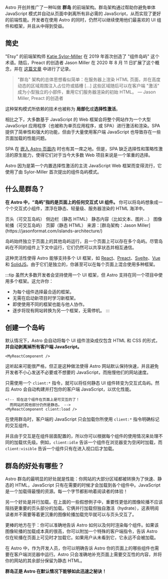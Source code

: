 
Astro 开创并推广了一种叫做 **群岛** 的前端架构。群岛架构通过帮助你避免单体 JavaScript 模式并自动从页面中剥离所有非必需的 JavaScript，从而实现了更好的前端性能。开发者在使用 Astro 的同时，仍然可以继续使用他们最喜欢的 UI 组件和框架，并且从中得到受益。

## 简史

"Etsy" 的前端架构师 [Katie Sylor-Miller](https://twitter.com/ksylor) 在 2019 年首次创造了 "组件岛屿" 这个术语。随后，Preact 的创造者 Jason Miller 在 2020 年 8 月 11 日扩展了这个概念，并在 [这篇文章](https://jasonformat.com/islands-architecture/) 中进行了记录。

> "群岛" 架构的总体思想看似简单：在服务器上渲染 HTML 页面，并在高度动态的区域周围注入占位符或插槽 [...] 这些区域随后可以在客户端 "激活" 成为小型独立的小部件，重用它们服务器渲染的初始 HTML。
> — Jason Miller, Preact 的创造者

这种架构模式所依赖的技术也被称为 **局部化**或**选择性激活**。

相比之下，大多数基于 JavaScript 的 Web 框架会将整个网站作为一个大型 JavaScript 应用程序（也被称为单页应用程序，或 SPA）进行激活和渲染。SPA 提供了简单性和强大的功能，但由于大量使用客户端 JavaScript 也导致存在一些页面加载的性能问题。

SPA 在 [嵌入 Astro 页面内](/zh-cn/guides/migrate-to-astro/from-create-react-app/) 时也有其一席之地。但是，SPA 缺乏选择性和策略性激活的原生能力，使得它们对于当今大多数 Web 项目来说是一个笨重的选择。

Astro 因为是第一个内置选择性激活的主流 JavaScript Web 框架而变得流行，它使用了由 Sylor-Miller 首次提出的组件岛屿模式。

## 什么是群岛？

**在 Astro 中，“岛屿”指的是页面上的任何交互式 UI 组件。** 你可以将岛屿想象成一个个交互式小组件，漂浮在静态、轻量级、服务器渲染的 HTML 海洋中。

<IslandsDiagram>
    <Fragment slot="headerApp">页头（可交互岛屿）</Fragment>
    <Fragment slot="sidebarApp">侧边栏（静态 HTML）</Fragment>
    <Fragment slot="main">
        静态内容（比如文本、图片...）
    </Fragment>
    <Fragment slot="carouselApp">图像轮播（可交互岛屿）</Fragment>
    <Fragment slot="footer">页脚（静态 HTML）</Fragment>
    <Fragment slot="source">来源：[群岛架构：Jason Miller](https://jasonformat.com/islands-architecture/)</Fragment>
</IslandsDiagram>

岛屿始终独立于页面上的其他岛屿运行，且一个页面上可以存在多个岛屿。尽管岛屿在不同的组件上下文中运行，它们仍然可以共享状态并相互通信。

这种灵活性使得 Astro 能够支持多个 UI 框架，如 [React](https://react.dev/)、[Preact](https://preactjs.com/)、[Svelte](https://svelte.dev/)、[Vue](https://vuejs.org/) 和 [SolidJS](https://www.solidjs.com/)。由于它们是独立的，你甚至可以在每个页面上混合使用多种框架。

:::tip
虽然大多数开发者会坚持使用一个 UI 框架，但 Astro 支持在同一个项目中使用多个框架。这允许你：

- 为每个组件选择最合适的框架。
- 无需在启动新项目时学习新框架。
- 即使使用不同的框架也能与他人协作。
- 逐步将现有网站转换为另一个框架，无需停机。
:::

## 创建一个岛屿

默认情况下，Astro 会自动将每个 UI 组件渲染成仅包含 HTML 和 CSS 的形式，**并自动剥离掉所有客户端 JavaScript。**

```astro title="src/pages/index.astro"
<MyReactComponent />
```

这听起来可能很严格，但正是这种做法使得 Astro 网站默认保持快速，并且避免开发者不小心发送不必要或不想要的 JavaScript，而拖慢他们的网站速度。

只需使用一个 `client:*` 指令，就可以将任何静态 UI 组件转变为交互式岛屿。然后 Astro 会自动构建并打包你的客户端 JavaScript，以优化性能。

```astro title="src/pages/index.astro" ins="client:load"
<!-- 现在这个组件在页面上是可交互的了！
  而网站的其他部分仍然是静态。 -->
<MyReactComponent client:load />
```

在使用群岛时，客户端的 JavaScript 只会加载你所使用 `client:*` 指令明确标记的交互组件。

并且由于交互是在组件层面配置的，所以你可以根据每个组件的使用情况来处理不同的加载优先级。例如，`client:idle` 告诉一个组件在浏览器变为空闲时加载，而 `client:visible` 告诉一个组件只有在进入视口后才加载。

## 群岛的好处有哪些？

Astro 群岛的最明显的好处就是性能：你网站的大部分区域都被转换为了快速、静态的 HTML，JavaScript 只有在需要的时候才会加载到各个组件中。JavaScript 是一个加载得最慢的资源。每一个字节都影响着阅读者的体验！

另一个好处是并行加载。在上面的一些假想例子中，重要性更低的图像轮播不应该阻挡更重要的页头部分的加载。它俩并行加载但独自激活（hydrate），这表明阅读者并不需要等着更沉重的图像轮播加载完毕就可以与页头交互了。

更棒的地方在于：你可以准确地告诉 Astro 如何以及何时渲染每个组件。如果该图像轮播的加载成本真的很高，你可以附加一个特殊的客户端指令，告诉 Astro 仅在轮播在页面上可见时才加载它。如果用户从未看到它，它永远不会被加载。

在 Astro 中，作为开发人员，你可以明确告诉 Astro 你的页面上的哪些组件也需要在客户端浏览器中运行。Astro 只会准确地补充页面上需要交互性的内容，并将你的网站的其余部分保留为静态 HTML。

**群岛正是 Astro 在默认情况下能够如此迅速之秘诀！**
